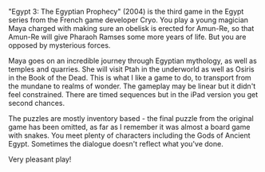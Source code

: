 "Egypt 3: The Egyptian Prophecy" (2004) is the third game in the Egypt series
from the French game developer Cryo.  You play a young magician Maya
charged with making sure an obelisk is erected for Amun-Re, so that
Amun-Re will give Pharaoh Ramses some more years of life.  But you
are opposed by mysterious forces.

Maya goes on an incredible journey through Egyptian mythology, as well
as temples and quarries.  She will visit Ptah in the underworld as well
as Osiris in the Book of the Dead.  This is what I like a game to do, to
transport from the mundane to realms of wonder.  The gameplay may be
linear but it didn't feel constrained.  There are timed sequences but
in the iPad version you get second chances.

The puzzles are mostly inventory based - the final puzzle from the
original game has been omitted, as far as I remember it was almost a board
game with snakes.  You meet plenty of characters including the Gods of
Ancient Egypt.  Sometimes the dialogue doesn't reflect what you've
done.

Very pleasant play!
